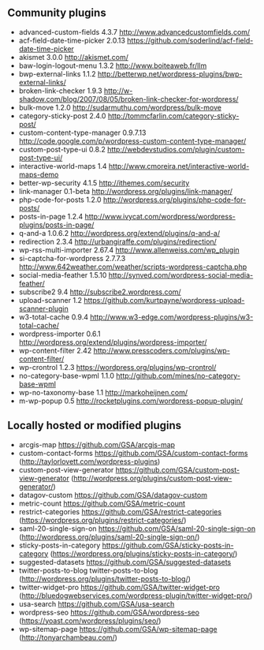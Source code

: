 ## Community plugins

* advanced-custom-fields       4.3.7    http://www.advancedcustomfields.com/
* acf-field-date-time-picker   2.0.13   https://github.com/soderlind/acf-field-date-time-picker
* akismet                      3.0.0    http://akismet.com/
* baw-login-logout-menu        1.3.2    http://www.boiteaweb.fr/llm
* bwp-external-links           1.1.2    http://betterwp.net/wordpress-plugins/bwp-external-links/
* broken-link-checker          1.9.3    http://w-shadow.com/blog/2007/08/05/broken-link-checker-for-wordpress/
* bulk-move                    1.2.0    http://sudarmuthu.com/wordpress/bulk-move
* category-sticky-post         2.4.0    http://tommcfarlin.com/category-sticky-post/
* custom-content-type-manager  0.9.7.13 http://code.google.com/p/wordpress-custom-content-type-manager/
* custom-post-type-ui          0.8.2    http://webdevstudios.com/plugin/custom-post-type-ui/
* interactive-world-maps       1.4      http://www.cmoreira.net/interactive-world-maps-demo
* better-wp-security           4.1.5    http://ithemes.com/security
* link-manager                 0.1-beta http://wordpress.org/plugins/link-manager/
* php-code-for-posts           1.2.0    http://wordpress.org/plugins/php-code-for-posts/
* posts-in-page                1.2.4    http://www.ivycat.com/wordpress/wordpress-plugins/posts-in-page/
* q-and-a                      1.0.6.2  http://wordpress.org/extend/plugins/q-and-a/
* redirection                  2.3.4    http://urbangiraffe.com/plugins/redirection/
* wp-rss-multi-importer        2.67.4   http://www.allenweiss.com/wp_plugin
* si-captcha-for-wordpress     2.7.7.3  http://www.642weather.com/weather/scripts-wordpress-captcha.php
* social-media-feather         1.5.10   http://synved.com/wordpress-social-media-feather/
* subscribe2                   9.4      http://subscribe2.wordpress.com/
* upload-scanner               1.2      https://github.com/kurtpayne/wordpress-upload-scanner-plugin
* w3-total-cache               0.9.4    http://www.w3-edge.com/wordpress-plugins/w3-total-cache/
* wordpress-importer           0.6.1    http://wordpress.org/extend/plugins/wordpress-importer/
* wp-content-filter            2.42     http://www.presscoders.com/plugins/wp-content-filter/
* wp-crontrol                  1.2.3    https://wordpress.org/plugins/wp-crontrol/
* no-category-base-wpml        1.1.0    http://github.com/mines/no-category-base-wpml
* wp-no-taxonomy-base          1.1      http://markoheijnen.com/
* m-wp-popup                   0.5      http://rocketplugins.com/wordpress-popup-plugin/


## Locally hosted or modified plugins

* arcgis-map                    https://github.com/GSA/arcgis-map
* custom-contact-forms          https://github.com/GSA/custom-contact-forms (http://taylorlovett.com/wordpress-plugins)
* custom-post-view-generator    https://github.com/GSA/custom-post-view-generator (http://wordpress.org/plugins/custom-post-view-generator/)
* datagov-custom                https://github.com/GSA/datagov-custom
* metric-count                  https://github.com/GSA/metric-count
* restrict-categories           https://github.com/GSA/restrict-categories (https://wordpress.org/plugins/restrict-categories/)
* saml-20-single-sign-on        https://github.com/GSA/saml-20-single-sign-on (http://wordpress.org/plugins/saml-20-single-sign-on/)
* sticky-posts-in-category      https://github.com/GSA/sticky-posts-in-category (https://wordpress.org/plugins/sticky-posts-in-category/)
* suggested-datasets            https://github.com/GSA/suggested-datasets
* twitter-posts-to-blog         twitter-posts-to-blog (http://wordpress.org/plugins/twitter-posts-to-blog/)
* twitter-widget-pro            https://github.com/GSA/twitter-widget-pro (http://bluedogwebservices.com/wordpress-plugin/twitter-widget-pro/)
* usa-search                    https://github.com/GSA/usa-search
* wordpress-seo                 https://github.com/GSA/wordpress-seo (https://yoast.com/wordpress/plugins/seo/)
* wp-sitemap-page               https://github.com/GSA/wp-sitemap-page (http://tonyarchambeau.com/)
